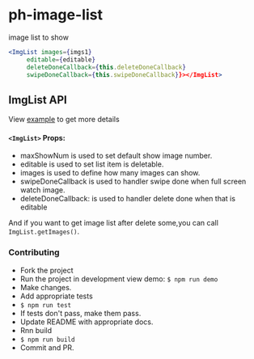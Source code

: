 # ph-image-list
image list to show

```jsx
<ImgList images={imgs1}
     editable={editable}
     deleteDoneCallback={this.deleteDoneCallback}
     swipeDoneCallback={this.swipeDoneCallback}}></ImgList>
```

## ImgList API
View [example](/example/src/index.js) to get more details

#### `<ImgList>` Props:
- maxShowNum is used to set default show image number.
- editable is used to set list item is deletable.
- images is used to define how many images can show.
- swipeDoneCallback is used to handler swipe done when full screen watch image.
- deleteDoneCallback: is used to handler delete done when that is editable

And if you want to get image list after delete some,you can call `ImgList.getImages()`.

### Contributing

- Fork the project
- Run the project in development view demo: `$ npm run demo`
- Make changes.
- Add appropriate tests
- `$ npm run test`
- If tests don't pass, make them pass.
- Update README with appropriate docs.
- Rnn build
- `$ npm run build`
- Commit and PR.
